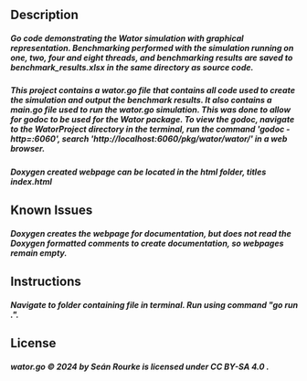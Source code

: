 ## Description

##### Go code demonstrating the Wator simulation with graphical representation. Benchmarking performed with the simulation running on one, two, four and eight threads, and benchmarking results are saved to benchmark_results.xlsx in the same directory as source code.

##### This project contains a wator.go file that contains all code used to create the simulation and output the benchmark results. It also contains a main.go file used to run the wator.go simulation. This was done to allow for godoc to be used for the Wator package. To view the godoc, navigate to the WatorProject directory in the terminal, run the command 'godoc -http=:6060', search 'http://localhost:6060/pkg/wator/wator/' in a web browser.

##### Doxygen created webpage can be located in the html folder, titles index.html

## Known Issues

##### Doxygen creates the webpage for documentation, but does not read the Doxygen formatted comments to create documentation, so webpages remain empty.

## Instructions

##### Navigate to folder containing file in terminal. Run using command "go run .".

## License

##### wator.go © 2024 by Seán Rourke is licensed under CC BY-SA 4.0 .